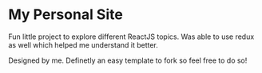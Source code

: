 # My Personal Site

Fun little project to explore different ReactJS topics. Was able to use redux as well which helped me understand it better.

Designed by me. Definetly an easy template to fork so feel free to do so!
